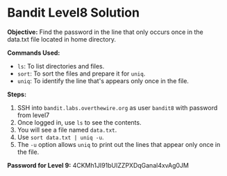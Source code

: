 # Bandit Level8 Solution

**Objective:** Find the password in the line that only occurs once in the data.txt file located in home directory.

**Commands Used:**
* `ls`: To list directories and files.
* `sort`: To sort the files and prepare it for `uniq`.
* `uniq`: To identify the line that's appears only once in the file.

**Steps:**
1.  SSH into `bandit.labs.overthewire.org` as user `bandit8` with password from level7
2.  Once logged in, use `ls` to see the contents.
3.  You will see a file named `data.txt`.
4.  Use `sort data.txt | uniq -u`.
5.  The `-u` option allows `uniq` to print out the lines that appear only once in the file.

**Password for Level 9:** 4CKMh1JI91bUIZZPXDqGanal4xvAg0JM

